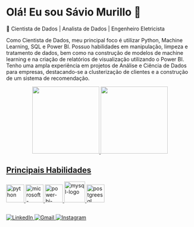 # Olá! Eu sou Sávio Murillo 👋

🔭 Cientista de Dados | Analista de Dados | Engenheiro Eletricista

Como Cientista de Dados, meu principal foco é utilizar Python, Machine Learning, SQL e Power BI. Possuo habilidades em manipulação, limpeza e tratamento de dados, bem como na construção de modelos de machine learning e na criação de relatórios de visualização utilizando o Power BI. Tenho uma ampla experiência em projetos de Análise e Ciência de Dados para empresas, destacando-se a clusterização de clientes e a construção de um sistema de recomendação.


<div align="center">
  <a href="https://github.com/smurillo1">
  <img height="180em" src="https://github-readme-stats.vercel.app/api?username=smurillo1&show_icons=true&theme=dark&include_all_commits=true&count_private=true"/>
  <img height="180em" src="https://github-readme-stats.vercel.app/api/top-langs/?username=smurillo1&layout=compact&langs_count=7&theme=dark"/>
</div>

## Principais Habilidades
<img width="48" height="48" src="https://img.icons8.com/fluency/48/python.png" alt="python"/> <img width="48" height="48" src="https://img.icons8.com/color/48/microsoft-excel-2019--v1.png" alt="microsoft-excel-2019--v1"/> <img width="48" height="48" src="https://img.icons8.com/fluency/48/power-bi-2021.png" alt="power-bi-2021"/> <img width="56" height="56" src="https://img.icons8.com/color/48/mysql-logo.png" alt="mysql-logo"/> <img width="48" height="48" src="https://img.icons8.com/color/48/postgreesql.png" alt="postgreesql"/>

##

<div> 
  <a href="https://www.linkedin.com/in/savio-murillo-4b2386197" target="_blank">
    <img src="https://img.shields.io/badge/-LinkedIn-%230077B5?style=for-the-badge&logo=linkedin&logoColor=white" alt="LinkedIn">
  </a> 
  <a href="mailto:saviomurillo93@gmail.com">
    <img src="https://img.shields.io/badge/-Gmail-%23333?style=for-the-badge&logo=gmail&logoColor=white" alt="Gmail">
  </a>
  <a href="https://www.instagram.com/savio_murillo/" target="_blank">
    <img src="https://img.shields.io/badge/-Instagram-%23E4405F?style=for-the-badge&logo=instagram&logoColor=white" alt="Instagram">
  </a>
</div>


 
  
